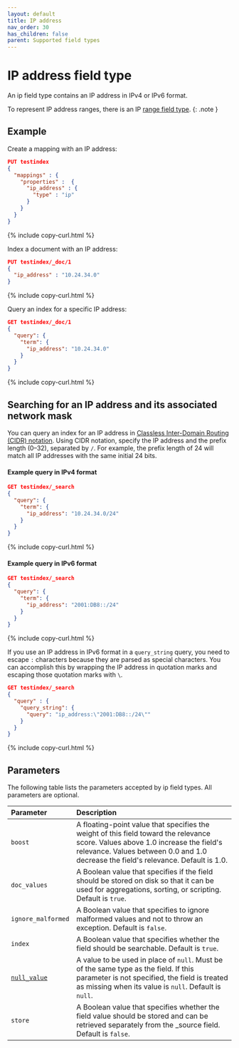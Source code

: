 ```yaml
---
layout: default
title: IP address
nav_order: 30
has_children: false
parent: Supported field types
---
```


# IP address field type

An ip field type contains an IP address in IPv4 or IPv6 format. 

To represent IP address ranges, there is an IP [range field type]({{site.url}}{{site.baseurl}}/opensearch/supported-field-types/range/).
{: .note }

## Example

Create a mapping with an IP address:

```json
PUT testindex 
{
  "mappings" : {
    "properties" :  {
      "ip_address" : {
        "type" : "ip"
      }
    }
  }
}
```
{% include copy-curl.html %}

Index a document with an IP address:

```json
PUT testindex/_doc/1 
{
  "ip_address" : "10.24.34.0"
}
```
{% include copy-curl.html %}

Query an index for a specific IP address:

```json
GET testindex/_doc/1 
{
  "query": {
    "term": {
      "ip_address": "10.24.34.0"
    }
  }
}
```
{% include copy-curl.html %}

## Searching for an IP address and its associated network mask

You can query an index for an IP address in [Classless Inter-Domain Routing (CIDR) notation](https://en.wikipedia.org/wiki/Classless_Inter-Domain_Routing#CIDR_notation). Using CIDR notation, specify the IP address and the prefix length (0–32), separated by `/`. For example, the prefix length of 24 will match all IP addresses with the same initial 24 bits.

#### Example query in IPv4 format

```json
GET testindex/_search 
{
  "query": {
    "term": {
      "ip_address": "10.24.34.0/24"
    }
  }
}
```
{% include copy-curl.html %}

#### Example query in IPv6 format

```json
GET testindex/_search 
{
  "query": {
    "term": {
      "ip_address": "2001:DB8::/24"
    }
  }
}
```
{% include copy-curl.html %}

If you use an IP address in IPv6 format in a `query_string` query, you need to escape `:` characters because they are parsed as special characters. You can accomplish this by wrapping the IP address in quotation marks and escaping those quotation marks with `\`.

```json
GET testindex/_search 
{
  "query" : {
    "query_string": {
      "query": "ip_address:\"2001:DB8::/24\""
    }
  }
}
```
{% include copy-curl.html %}

## Parameters

The following table lists the parameters accepted by ip field types. All parameters are optional.

Parameter | Description 
:--- | :--- 
`boost` | A floating-point value that specifies the weight of this field toward the relevance score. Values above 1.0 increase the field's relevance. Values between 0.0 and 1.0 decrease the field's relevance. Default is 1.0.
`doc_values` | A Boolean value that specifies if the field should be stored on disk so that it can be used for aggregations, sorting, or scripting. Default is `true`.
`ignore_malformed` | A Boolean value that specifies to ignore malformed values and not to throw an exception. Default is `false`.
`index` | A Boolean value that specifies whether the field should be searchable. Default is `true`. 
[`null_value`]({{site.url}}{{site.baseurl}}/opensearch/supported-field-types/index#null-value) | A  value to be used in place of `null`. Must be of the same type as the field. If this parameter is not specified, the field is treated as missing when its value is `null`. Default is `null`.
`store` | A Boolean value that specifies whether the field value should be stored and can be retrieved separately from the _source field. Default is `false`. 


